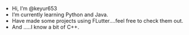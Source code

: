 - Hi, I’m @keyur653
- I’m currently learning Python and Java.
- Have made some projects using FLutter....feel free to check them out.
- And .....I know a bit of C++.

<!---
keyur653/keyur653 is a ✨ special ✨ repository because its `README.md` (this file) appears on your GitHub profile.
You can click the Preview link to take a look at your changes.
--->
